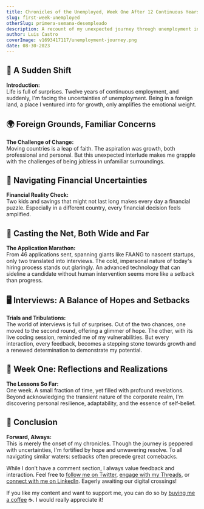 ```yaml
---
title: Chronicles of the Unemployed, Week One After 12 Continuous Years of Employment
slug: first-week-unemployed
otherSlug: primera-semana-desempleado
description: A recount of my unexpected journey through unemployment in a foreign land, navigating the challenges and complexities of the modern job market.
author: Luis Castro
coverImage: v1693417117/unemployment-journey.png
date: 08-30-2023
---
```


## 📅 A Sudden Shift

**Introduction:**  
Life is full of surprises. Twelve years of continuous employment, and suddenly, I'm facing the uncertainties of unemployment. Being in a foreign land, a place I ventured into for growth, only amplifies the emotional weight.

## 🌍 Foreign Grounds, Familiar Concerns

**The Challenge of Change:**  
Moving countries is a leap of faith. The aspiration was growth, both professional and personal. But this unexpected interlude makes me grapple with the challenges of being jobless in unfamiliar surroundings.

## 🏦 Navigating Financial Uncertainties

**Financial Reality Check:**  
Two kids and savings that might not last long makes every day a financial puzzle. Especially in a different country, every financial decision feels amplified.

## 🚀 Casting the Net, Both Wide and Far

**The Application Marathon:**  
From 46 applications sent, spanning giants like FAANG to nascent startups, only two translated into interviews. The cold, impersonal nature of today's hiring process stands out glaringly. An advanced technology that can sideline a candidate without human intervention seems more like a setback than progress.

## 🖥️ Interviews: A Balance of Hopes and Setbacks

**Trials and Tribulations:**  
The world of interviews is full of surprises. Out of the two chances, one moved to the second round, offering a glimmer of hope. The other, with its live coding session, reminded me of my vulnerabilities. But every interaction, every feedback, becomes a stepping stone towards growth and a renewed determination to demonstrate my potential.

## 📜 Week One: Reflections and Realizations

**The Lessons So Far:**  
One week. A small fraction of time, yet filled with profound revelations. Beyond acknowledging the transient nature of the corporate realm, I'm discovering personal resilience, adaptability, and the essence of self-belief.

## 🌟 Conclusion

**Forward, Always:**  
This is merely the onset of my chronicles. Though the journey is peppered with uncertainties, I'm fortified by hope and unwavering resolve. To all navigating similar waters: setbacks often precede great comebacks.

While I don’t have a comment section, I always value feedback and interaction. Feel free to [follow me on Twitter](https://twitter.com/LuisHCCDev), [engage with my Threads](https://www.threads.net/@luishccdev), or [connect with me on LinkedIn](https://www.linkedin.com/in/luis-castro-cabrera/). Eagerly awaiting our digital crossings!

If you like my content and want to support me, you can do so by [buying me a coffee](https://www.buymeacoffee.com/luishcastrv) ☕️. I would really appreciate it!
